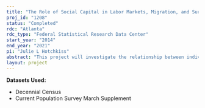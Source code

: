 ```yaml
---
title: "The Role of Social Capital in Labor Markets, Migration, and Survey Response"
proj_id: "1208"
status: "Completed"
rdc: "Atlanta"
rdc_type: "Federal Statistical Research Data Center"
start_year: "2014"
end_year: "2021"
pi: "Julie L Hotchkiss"
abstract: "This project will investigate the relationship between individual social and civic engagement (referred to as “social capital”) at a narrowly defined level of geography and individual labor market outcomes, migration decisions, and survey return/response rates. The first research question will investigate the relationship between a person's level of social and civic engagement and his/her labor market decisions/outcomes. One question is whether social engagement and labor force participation are substitute or complementary activities. The second research question focuses on the relationship between a person's social capital and individual migration decisions, and how a person's propensity to move might be related to the person's propensity to engage in social and civic activities. "
layout: project
---
```


**Datasets Used:**

  - Decennial Census 
  - Current Population Survey March Supplement 

